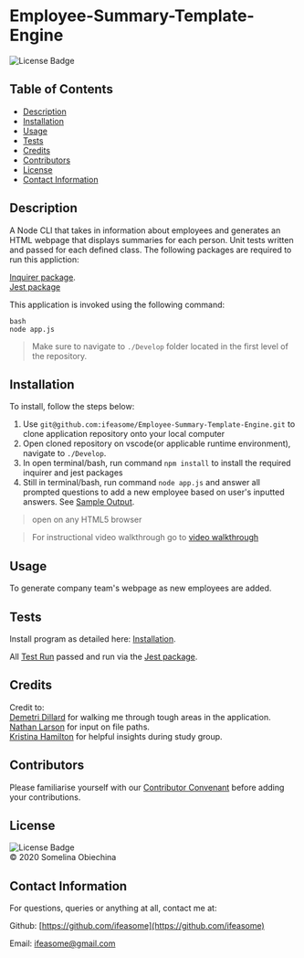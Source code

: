 # Employee-Summary-Template-Engine

![License Badge](https://img.shields.io/badge/license-MIT-blue.svg) </br>


  ## Table of Contents 
  * [Description](#Descritpion)
  * [Installation](#Installation)
  * [Usage](#Usage)
  * [Tests](#Tests)
  * [Credits](#Credits)
  * [Contributors](#Contributors)
  * [License](#License)
  * [Contact Information](#ContactInfo)


  ## Description
 A Node CLI that takes in information about employees and generates an HTML webpage that displays summaries for each person. Unit tests written and passed for each defined class. The following packages are required to run this appliction: 

   [Inquirer package](https://www.npmjs.com/package/inquirer). </br>
   [Jest package](https://jestjs.io/)

   This application is invoked using the following command: 

   ```
   bash
   node app.js
   ```

   > Make sure to navigate to `./Develop` folder located in the first level of the repository.


  ## Installation 

  To install, follow the steps below: 

  1. Use `git@github.com:ifeasome/Employee-Summary-Template-Engine.git` to clone application repository onto your local computer 
  2. Open cloned repository on vscode(or applicable runtime environment), navigate to `./Develop`. 
  3. In open terminal/bash, run command `npm install` to install the required inquirer and jest packages 
  4. Still in terminal/bash, run command `node app.js` and answer all prompted questions to add a new employee based on user's inputted answers. See [Sample Output](./Develop/output/team.html). 
  > open on any HTML5 browser

  > For instructional video walkthrough go to [video walkthrough](https://youtu.be/5IkH7_mKED0)


  ## Usage 
  To generate company team's webpage as new employees are added. 


  ## Tests 
  Install program as detailed here: [Installation](#Installation). 

  All [Test Run](./Assets/app_test.png) passed and run via the [Jest package](https://jestjs.io/). 
  

  ## Credits 
  Credit to: </br>
   [Demetri Dillard](https://github.com/Meechlouch) for walking me through tough areas in the application. </br>
   [Nathan Larson](https://github.com/ironicminer) for input on file paths. </br>
   [Kristina Hamilton](https://github.com/Kay0s) for helpful insights during study group. 



  ## Contributors 
   Please familiarise yourself with our [Contributor Convenant](./code_of_conduct.md) before adding your contributions. 
  
  
  ## License
  
  ![License Badge](https://img.shields.io/badge/license-MIT-blue.svg) 
  </br>
  © 2020 Somelina Obiechina
  

  ## Contact Information 
  For questions, queries or anything at all, contact me at: 

  Github: [https://github.com/ifeasome](https://github.com/ifeasome) 

  Email: [ifeasome@gmail.com](ifeasome@gmail.com)

